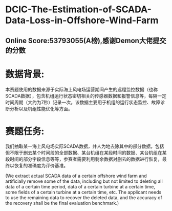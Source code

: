 # DCIC-The-Estimation-of-SCADA-Data-Loss-in-Offshore-Wind-Farm

## Online Score:53793055(A榜),感谢Demon大佬提交的分数

# 数据背景:
 本赛题使用的数据来源于实际海上风电场运营期间产生的远程监控数据（也称SCADA数据），包含机组运行状态密切相关的传感器数据和报警信息等，每隔一定时间周期（大约为7秒）记录一次。该数据主要用于机组的运行状态监控、故障诊断分析以及机组性能优化等方面。

# 赛题任务:
我们抽取某一海上风电场实际SCADA数据，并人为地去除其中的部分数据，包括但不限于删去某个时间段的全部数据、某台机组在某段时间的数据、某台机组在某段时间的部分字段信息等等，参赛者需要利用剩余数据对删去的数据进行恢复，最终以恢复的准确度为评价基准。

(We extract actual SCADA data of a certain offshore wind farm and artificially remove some of the data, including but not limited to deleting all data of a certain time period, data of a certain turbine at a certain time, some fields of a certain turbine at a certain time, etc. The applicant needs to use the remaining data to recover the deleted data, and the accuracy of the recovery shall be the final evaluation benchmark.)


